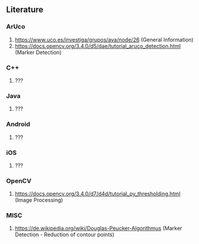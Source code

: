 ## Literature

### ArUco
1. https://www.uco.es/investiga/grupos/ava/node/26 (General Information)
2. https://docs.opencv.org/3.4.0/d5/dae/tutorial_aruco_detection.html (Marker Detection)

### C++
1. ???

### Java
1. ???

### Android
1. ???

### iOS
1. ???

### OpenCV
1. https://docs.opencv.org/3.4.0/d7/d4d/tutorial_py_thresholding.html (Image Processing)

### MISC
1. https://de.wikipedia.org/wiki/Douglas-Peucker-Algorithmus (Marker Detection - Reduction of contour points)